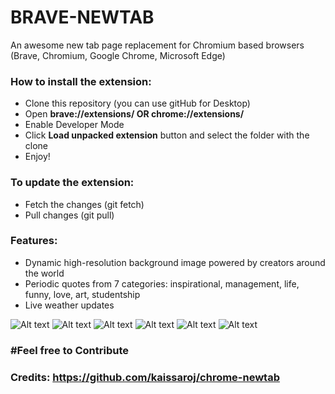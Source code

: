 <h1>BRAVE-NEWTAB</h1>
An awesome new tab page replacement for Chromium based browsers (Brave, Chromium, Google Chrome, Microsoft Edge)

<h3>How to install the extension: </h3>
<ul>
<li>Clone this repository (you can use gitHub for Desktop) </li>
<li>Open <strong>brave://extensions/ OR chrome://extensions/</strong></li>
<li>Enable Developer Mode</li>
<li>Click <strong>Load unpacked extension</strong> button and select the folder with the clone</li>
<li>Enjoy!</li>
</ul>

<h3>To update the extension: </h3>
<ul>
<li>Fetch the changes (git fetch) </li>
<li>Pull changes (git pull)</li>
</ul>

<h3>Features: </h3>
<ul>
<li>Dynamic high-resolution background image powered by creators around the world </li>
<li>Periodic quotes from 7 categories: inspirational, management, life, funny, love, art, studentship</li>
<li>Live weather updates</li>

</ul>

![Alt text](https://i.imgur.com/8wJFJXS.png "ScreenShot 1")
![Alt text](https://i.imgur.com/1RPIho0.jpg "ScreenShot 2")
![Alt text](https://i.imgur.com/g5RSxzm.jpg "ScreenShot 3")
![Alt text](https://i.imgur.com/hVpbswI.jpg "ScreenShot 4")
![Alt text](https://i.imgur.com/uVjW8eT.png "ScreenShot 5")
![Alt text](https://i.imgur.com/VmbsOae.png "ScreenShot 6")


<h3>#Feel free to Contribute<h3>

Credits: https://github.com/kaissaroj/chrome-newtab
